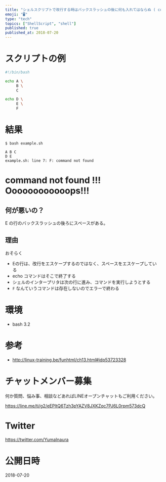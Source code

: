 ```yaml
---
title: "シェルスクリプトで改行する時はバックスラッシュの後に何も入れてはならぬ ( command not found )"
emoji: "🖥"
type: "tech"
topics: ["ShellScript", "shell"]
published: true
published_at: 2018-07-20
---
```


# スクリプトの例

```bash:example.sh
#!/bin/bash

echo A \
     B \
     C

echo D \
     E \ 
     F
```

# 結果

```
$ bash example.sh

A B C
D E
example.sh: line 7: F: command not found
```

# command not found !!!  Oooooooooooops!!! 

## 何が悪いの？

E の行のバックスラッシュの後ろにスペースがある。

## 理由

おそらく

- Eの行は、改行をエスケープするのではなく、スペースをエスケープしている
- echo コマンドはそこで終了する
- シェルのインタープリタは次の行に進み、コマンドを実行しようとする
- `F` なんていうコマンドは存在しないのでエラーで終わる

# 環境

- bash 3.2

# 参考

- http://linux-training.be/funhtml/ch13.html#idp53723328








<!-- Update From Qiita API -->

# チャットメンバー募集


何か質問、悩み事、相談などあればLINEオープンチャットもご利用ください。

https://line.me/ti/g2/eEPltQ6Tzh3pYAZV8JXKZqc7PJ6L0rpm573dcQ





# Twitter


https://twitter.com/YumaInaura


<!-- Update From Qiita API -->



# 公開日時

2018-07-20
